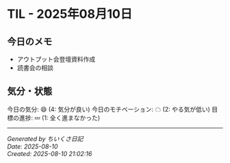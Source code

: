 # TIL - 2025年08月10日

## 今日のメモ
 - アウトプット会登壇資料作成
 - 読書会の相談

## 気分・状態
今日の気分: 😄 (4: 気分が良い)
今日のモチベーション: ☁ (2: やる気が低い)
目標の進捗: 💤 (1: 全く進まなかった)

---
*Generated by ちいくさ日記*  
*Date: 2025-08-10*  
*Created: 2025-08-10 21:02:16*
